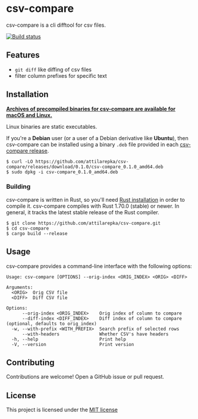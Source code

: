 # csv-compare

csv-compare is a cli difftool for csv files.

[![Build status](https://github.com/attilarepka/csv-compare/actions/workflows/tests.yml/badge.svg)](https://github.com/attilarepka/csv-compare/actions)

## Features

- `git diff` like diffing of csv files
- filter column prefixes for specific text

## Installation

**[Archives of precompiled binaries for csv-compare are available for 
macOS and Linux.](https://github.com/attilarepka/csv-compare/releases)**

Linux binaries are static executables.

If you're a **Debian** user (or a user of a Debian derivative like **Ubuntu**),
then csv-compare can be installed using a binary `.deb` file provided in each
[csv-compare release](https://github.com/attilarepka/csv-compare/releases).

```
$ curl -LO https://github.com/attilarepka/csv-compare/releases/download/0.1.0/csv-compare_0.1.0_amd64.deb
$ sudo dpkg -i csv-compare_0.1.0_amd64.deb
```

### Building

csv-compare is written in Rust, so you'll need [Rust installation](https://www.rust-lang.org/) in order to compile it.
csv-compare compiles with Rust 1.70.0 (stable) or newer. In general, it tracks
the latest stable release of the Rust compiler.

```shell
$ git clone https://github.com/attilarepka/csv-compare.git
$ cd csv-compare
$ cargo build --release
```

## Usage

csv-compare provides a command-line interface with the following options:

```shell
Usage: csv-compare [OPTIONS] --orig-index <ORIG_INDEX> <ORIG> <DIFF>

Arguments:
  <ORIG>  Orig CSV file
  <DIFF>  Diff CSV file

Options:
      --orig-index <ORIG_INDEX>    Orig index of column to compare
      --diff-index <DIFF_INDEX>    Diff index of column to compare (optional, defaults to orig_index)
  -w, --with-prefix <WITH_PREFIX>  Search prefix of selected rows
      --with-headers               Whether CSV's have headers
  -h, --help                       Print help
  -V, --version                    Print version
```

## Contributing

Contributions are welcome! Open a GitHub issue or pull request.

## License

This project is licensed under the [MIT license](LICENSE)

